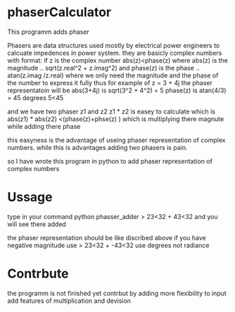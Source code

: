 # phaserCalculator
This programm adds phaser 

 Phasers are data structures used mostly by electrical power engineers to calcuate impedences in power system.
 they are basicly complex numbers with format: if z is the complex number 
                abs(z)<phase(z)
              where abs(z) is the magnitude .. sqrt(z.real^2 + z.imag^2)
              and phase(z) is the phase .. atan(z.imag /z.real)
 where we only need the magnitude and the phase of the number to express it fully 
 thus for example of z = 3 + 4j the phaser representatoin will be 
          abs(3+4j) is sqrt(3^2 + 4^2) = 5
          phase(z) is atan(4/3) = 45 degrees 
          5<45

and we have two phaser z1 and z2
    z1 * z2
is easey to calculate which is 
    abs(z1) * abs(z2) <(phase(z)+phse(z) )
which is multiplying there magnute while adding there phase 

this easyness is the advantage of useing phaser representation of complex numbers. 
while this is advantages adding two phasers is pain. 

so I have wrote this program in python to add phaser representation of complex numbers 

# Ussage 
  type in your command 
    python phasser_adder 
    > 23<32 + 43<32
  and you will see there added 
 
 the phaser representation should be like discribed above 
 if you have negative magnitude use
    > 23<32 + -43<32
 use degrees not radiance 
 
 
# Contrbute
  
  the programm is not finished yet 
    contrbut by adding more flexibility to input 
        add features of multiplication and devision 
    
 
